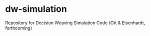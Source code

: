# dw-simulation
Repository for Decision Weaving Simulation Code (Ott &amp; Eisenhardt, forthcoming)
